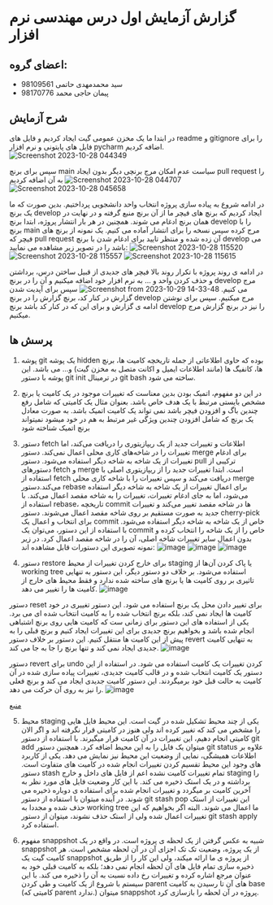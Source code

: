 # گزارش آزمایش اول درس مهندسی نرم افزار
## اعضای گروه:
+ سید محمدمهدی حاتمی 98109561
+ پیمان حاجی محمد 98170776
## شرح آزمایش
در ابتدا ما یک مخزن عمومی گیت ایجاد کردیم و فایل های readme و gitignore را برای فایل های پایتونی و نرم افزار pycharm اضافه کردیم.
![Screenshot 2023-10-28 044349](https://github.com/peyman79/SE-Lab1/assets/61017890/c36c4079-a10a-4a4c-a98f-0cfedaa33b92)

سپس برای برنچ main سیاست عدم امکان مرج برنچی دیگر بدون ایجاد pull request را به آن اضافه کردیم
![Screenshot 2023-10-28 044707](https://github.com/peyman79/SE-Lab1/assets/61017890/4dd4b535-239c-423d-a902-b754b50d2ec1)
![Screenshot 2023-10-28 045658](https://github.com/peyman79/SE-Lab1/assets/61017890/2a72bbdc-ece2-4e00-85e9-8b99b4560ff3)

در ادامه شروع به پیاده سازی پروژه انتخاب واحد دانشجویی پرداختیم. بدین صورت که ما یک برنچ develop ایجاد کردیم که برنچ های فیچر ما از آن برنچ منبع گرفته و در نهایت در همان برنچ ادغام می شوند. همچنین در هر بار انتشار پروژه، ابتدا برنچ develop را با برنچ main مرج کرده سپس نسخه را برای انتشار آماده می کنیم. یک نمونه از برنچ های فیچر که pull request آن زده شده و منتظر تایید برای ادغام شدن با برنچ develop می باشد را در تصویر زیر مشاهده می نمایید:
![Screenshot 2023-10-28 115520](https://github.com/peyman79/SE-Lab1/assets/61017890/6b98ceff-198c-4d6b-9c41-fa1f3c04c61c)
![Screenshot 2023-10-28 115557](https://github.com/peyman79/SE-Lab1/assets/61017890/5f8ed96c-a7b7-4a52-b1fb-1f363547c135)
![Screenshot 2023-10-28 115615](https://github.com/peyman79/SE-Lab1/assets/61017890/f7968963-06c8-44e8-b330-3fe9eda3cc6d)

در ادامه ی روند پروژه با تکرار روند بالا فیچر های جدیدی از قبیل ساختن درس، برداشتن و حذف کردن واحد و ... به نرم افزار خود اضافه میکنیم و آن را در برنچ develop مرج می کنیم. 
![Screenshot from 2023-10-29 14-33-48](https://github.com/peyman79/SE-Lab1/assets/62210297/bf0cc274-1597-46bc-8bd4-f8b5cc30e0e3)
سپس برای آپدیت شدن گزارش در کنار کد، برنچ گزارش را در برنچ develop مرج میکنیم. سپس برای نوشتن ادامه ی گزارش و برای این که در کنار کد باشد برنچ develop را نیز در برنچ گزارش مرج میکنیم. 


## پرسش ها
1. پوشه git یک پوشه hidden بوده که حاوی اطلاعاتی از جمله تاریخچه کامیت ها، برنچ ها، کانفیگ ها (مانند اطلاعات ایمیل و اکانت متصل به مخزن گیت) و... می باشد. این پوشه با دستور git init در ترمینال git bash ساخته می شود.
2. در این دو مفهوم، اتمیک بودن بدین معناست که تغییرات موجود در یک کامیت یا برنچ مشخص بایستی مرتبط با یک هدف خاص باشد. بعنوان مثال یک کامیتی که شامل رفع چندین باگ و افزودن فیچر باشد نمی تواند یک کامیت اتمیک باشد. به صورت معادل یک برنچ که شامل افزودن چندین ویژگی غیر مرتبط به هم در خود میشود نمیتواند برنچ اتمیک شناخته شود
3. دستور fetch اطلاعات و تغییرات جدید از یک ریپازیتوری را دریافت می‌کند، اما تغییرات را در شاخه‌های کاری محلی اعمال نمی‌کند. دستور merge برای ادغام تغییرات از یک شاخه به شاخه دیگر استفاده می‌شود. دستور pull ترکیبی از دستورهای fetch و merge است. ابتدا تغییرات جدید را از ریپازیتوری اصلی با استفاده از fetch دریافت می‌کند و سپس تغییرات را با شاخه کاری محلی merge می‌کند.دستور rebase برای اعمال تغییرات از یک شاخه به شاخه دیگر استفاده می‌شود، اما به جای ادغام تغییرات، تغییرات را به شاخه مقصد اعمال می‌کند. با استفاده از rebase، تاریخچه commit ها در شاخه مقصد تغییر می‌کند و تغییرات جدید به صورت مستقیم بر روی شاخه مقصد اعمال می‌شوند. دستور cherry-pick برای انتخاب و اعمال یک commit خاص از یک شاخه به شاخه دیگر استفاده می‌شود. با استفاده از این دستور، می‌توان یک commit خاص را از یک شاخه را انتخاب کرده و بدون اعمال سایر تغییرات شاخه اصلی، آن را در شاخه مقصد اعمال کرد. در زیر نمونه تصویری این دستورات قابل مشاهده اند:
![image](https://github.com/peyman79/SE-Lab1/assets/61017890/289fea74-89c7-4d7d-96f4-96f4bf80ff8c)
![image](https://github.com/peyman79/SE-Lab1/assets/61017890/db0408b9-af1d-4acd-a011-e9a05e3d389d)
![image](https://github.com/peyman79/SE-Lab1/assets/61017890/2eb14c86-6296-40c6-a721-d625553384c5)

4. دستور restore برای خارج کردن تغییرات از محیط staging یا پاک کردن آن‌ها از working tree استفاده می‌شود. بر خلاف دو دستور دیگر، این دستور به تنهایی تاثیری بر روی کامیت ها یا برنچ های ساخته شده ندارد و فقط محیط های خارج از کامیت ها را تغییر می دهد. 
![image](https://github.com/peyman79/SE-Lab1/assets/62210297/4aa40fd2-0e94-4aa5-9367-c6701d7e27a2)
   
دستور reset برای تغییر دادن محل یک برنچ استفاده می شود. این دستور تغییری در خود کامیت ها ایجاد نمی کند، بلکه برنچ انتخاب شده را به کامیت انتخاب شده ای می برد. یکی از استفاده های این دستور برای زمانی ست که کامیت هایی روی برنچ اشتباهی انجام شده باشد و بخواهیم برنچ جدیدی برای این تغییرات ایجاد کنیم و برنچ قبلی را به پیش از این کامیت ها منتقل کنیم. این دستور بر خلاف دستور revert به تنهایی کامیت جدیدی ایجاد نمی کند و تنها برنچ را جا به جا می کند. 
![image](https://github.com/peyman79/SE-Lab1/assets/62210297/c45afe90-d68a-44e2-a37b-f67fd62dbac0)

دستور revert برای undo کردن تغییرات یک کامیت استفاده می شود. در استفاده از این دستور یک کامیت انتخاب شده و در قالب کامیت جدیدی، تغییرات پیاده سازی شده در آن کامیت به حالت قبل خود برمیگردند. این دستور کامیت جدیدی ایجاد می کند و برنچ فعلی را نیز به روی آن حرکت می دهد. 
![image](https://github.com/peyman79/SE-Lab1/assets/62210297/48ca8c2b-d7a9-485d-ac8f-0fdd62011560)

[منبع](https://blog.git-init.com/how-to-undo-changes-in-git-using-reset-revert-and-restore/) 

5. محیط staging یکی از چند محیط تشکیل شده در گیت است. این محیط فایل هایی را مشخص می کند که تغییر کرده اند ولی هنوز در کامیتی قرار نگرفته اند و اگر الان کامیتی انجام دهیم، این تغییرات در آن کامیت قرار میگیرند. با استفاده از دستور git add <file> میتوان یک فایل را به این محیط اضافه کرد. همچنین دستور git status علاوه بر اطلاعات همیشگی، نمایی از وضعیت این محیط نیز نمایش می دهد. یکی از کاربرد های وجود این محیط تقسیم کردن تغییرات انجام شده در کامیت های متفاوت است.
دستور stash تمام تغییرات کامیت نشده اعم از فایل های داخل و خارج staging را برداشته و در یک استک ذخیره می کند. با این کار وضعیت فایل های مورد نظر به آخرین کامیت بر میگردد و تغییرات انجام شده برای استفاده ی دوباره ذخیره می شوند. در آینده میتوان با استفاده از دستور git stash pop این تغییرات از استک حذف شده و مجددا به working tree ما اعمال می شوند. البته اگر بخواهیم که این تغییرات اعمال شده ولی از استک حذف نشوند، میتوان از دستور git stash apply استفاده کرد.

6. مفهوم snappshot شبیه به عکس گرفتن از یک لحظه ی پروژه است. در واقع در یک snappshot از یک پروژه، وضعیت تک تک اجزای آن در آن لحظه مشخص است. هر کامیت گیت یک snappshot از پروژه ی ما ارائه میکند، ولی این کار را از طریق ذخیره سازی تمام فایل های آن لحظه انجام نمی دهد؛ بلکه به کامیت قبلی خود به عنوان مرجع اشاره کرده و تغییرات رخ داده نسبت به آن را ذخیره می کند. با این سیستم با شروع از یک کامیت و طی کردن parent های آن تا رسیدن به کامیت base (کامیتی که parent ندارد.) میتوان snappshot پروژه در آن لحظه را بازسازی کرد. 



